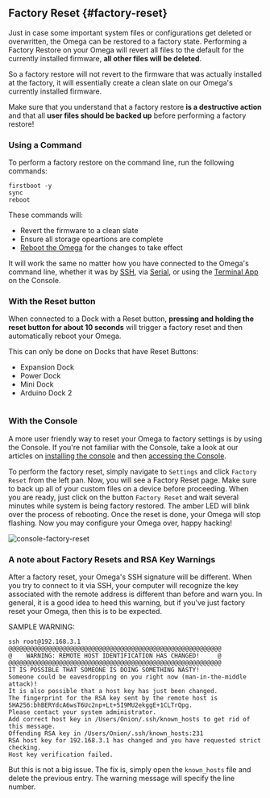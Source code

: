 ## Factory Reset {#factory-reset}

Just in case some important system files or configurations get deleted or overwritten, the Omega can be restored to a factory state. Performing a Factory Restore on your Omega will revert all files to the default for the currently installed firmware, **all other files will be deleted**.

So a factory restore will not revert to the firmware that was actually installed at the factory, it will essentially create a clean slate on our Omega's currently installed firmware.

Make sure that you understand that a factory restore **is a destructive action** and that all **user files should be backed up** before performing a factory restore!



### Using a Command

To perform a factory restore on the command line, run the following commands:

```
firstboot -y
sync
reboot
```

These commands will:

* Revert the firmware to a clean slate
* Ensure all storage opeartions are complete
* [Reboot the Omega](#rebooting) for the changes to take effect

It will work the same no matter how you have connected to the Omega's command line, whether it was by [SSH](#connecting-to-the-omega-terminal-ssh), via [Serial](#connecting-to-the-omega-terminal-serial), or using the [Terminal App](#developing-using-the-console-terminal-app) on the Console.



### With the Reset button

When connected to a Dock with a Reset button, **pressing and holding the reset button for about 10 seconds** will trigger a factory reset and then automatically reboot your Omega.

This can only be done on Docks that have Reset Buttons:

* Expansion Dock
* Power Dock
* Mini Dock
* Arduino Dock 2


<!-- Illustrations that point out reset buttons on each of the docks -->
```{r child = './Component-Reset-Button-Photos.md'}
```

<!-- TODO: add this section -->

### With the Console

A more user friendly way to reset your Omega to factory settings is by using the Console. If you're not familiar with the Console, take a look at our articles on [installing the console](#console-series-installing-the-console) and then [accessing the Console](#accessing-the-console).

To perform the factory reset, simply navigate to `Settings` and click `Factory Reset` from the left pan. Now, you will see a Factory Reset page. Make sure to back up all of your custom files on a device before proceeding. When you are ready, just click on the button `Factory Reset` and wait several minutes while system is being factory restored. The amber LED will blink over the process of rebooting. Once the reset is done, your Omega will stop flashing. Now you may configure your Omega over, happy hacking!

![console-factory-reset](https://raw.githubusercontent.com/OnionIoT/Onion-Docs/master/Omega2/Documentation/Doing-Stuff/img/console-factory-reset.PNG)

### A note about Factory Resets and RSA Key Warnings

After a factory reset, your Omega's SSH signature will be different. When you try to connect to it via SSH, your computer will recognize the key associated with the remote address is different than before and warn you. In general, it is a good idea to heed this warning, but if you've just factory reset your Omega, then this is to be expected.

SAMPLE WARNING:

```
ssh root@192.168.3.1
@@@@@@@@@@@@@@@@@@@@@@@@@@@@@@@@@@@@@@@@@@@@@@@@@@@@@@@@@@@
@    WARNING: REMOTE HOST IDENTIFICATION HAS CHANGED!     @
@@@@@@@@@@@@@@@@@@@@@@@@@@@@@@@@@@@@@@@@@@@@@@@@@@@@@@@@@@@
IT IS POSSIBLE THAT SOMEONE IS DOING SOMETHING NASTY!
Someone could be eavesdropping on you right now (man-in-the-middle attack)!
It is also possible that a host key has just been changed.
The fingerprint for the RSA key sent by the remote host is
SHA256:bhBERYdcA6wsT6Uc2np+Lt+5I9MU2ekggE+1CLTrQpg.
Please contact your system administrator.
Add correct host key in /Users/Onion/.ssh/known_hosts to get rid of this message.
Offending RSA key in /Users/Onion/.ssh/known_hosts:231
RSA host key for 192.168.3.1 has changed and you have requested strict checking.
Host key verification failed.
```
But this is not a big issue. The fix is, simply open the `known_hosts` file and delete the previous entry. The warning message will specify the line number.
